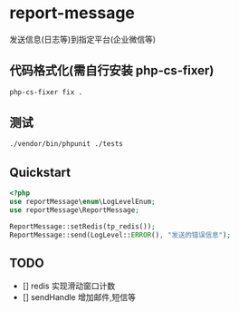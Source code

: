# report-message

发送信息(日志等)到指定平台(企业微信等)

## 代码格式化(需自行安装 php-cs-fixer)

```bash  
php-cs-fixer fix .
```

## 测试

```bash  
./vendor/bin/phpunit ./tests
```


## Quickstart

```php
<?php
use reportMessage\enum\LogLevelEnum;
use reportMessage\ReportMessage;

ReportMessage::setRedis(tp_redis());
ReportMessage::send(LogLevel::ERROR(), "发送的错误信息");
```

## TODO

- [] redis 实现滑动窗口计数
- [] sendHandle 增加邮件,短信等
